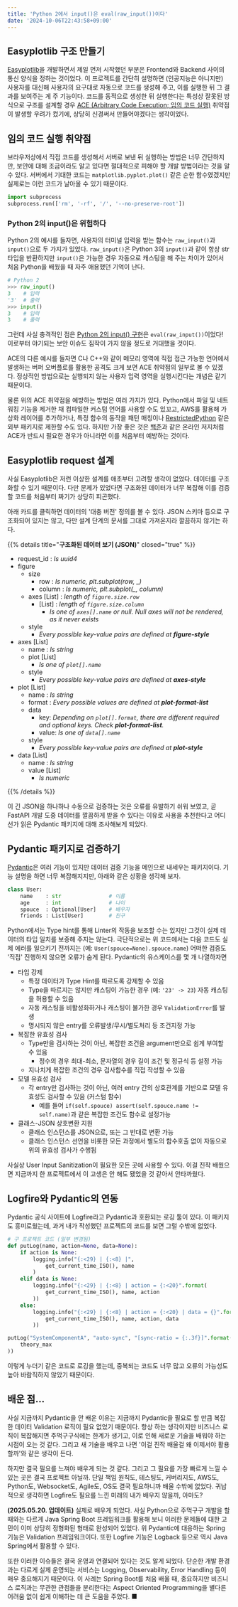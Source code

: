 ```yaml
---
title: 'Python 2에서 input()은 eval(raw_input())이다'
date: '2024-10-06T22:43:58+09:00'
---
```


## Easyplotlib 구조 만들기
[Easyplotlib](../../project/easyplotlib)을 개발하면서 제일 먼저 시작했던 부분은 Frontend와 Backend 사이의 통신 양식을 정하는 것이었다. 이 프로젝트를 간단히 설명하면 (인공지능은 아니지만) 사용자를 대신해 사용자의 요구대로 자동으로 코드를 생성해 주고, 이를 실행한 뒤 그 결과를 보여주는 게 주 기능이다. 코드를 동적으로 생성한 뒤 실행한다는 특성상 잘못된 방식으로 구조를 설계할 경우 [ACE (Arbitrary Code Execution; 임의 코드 실행)](https://www.okta.com/identity-101/arbitrary-code-execution/) 취약점이 발생할 우려가 컸기에, 상당히 신경써서 만들어야겠다는 생각이었다.

## 임의 코드 실행 취약점
브라우저상에서 직접 코드를 생성해서 서버로 보낸 뒤 실행하는 방법은 너무 간단하지만, 보안에 대해 조금이라도 알고 있다면 절대적으로 피해야 할 개발 방법이라는 것을 알 수 있다. 서버에서 기대한 코드는 `matplotlib.pyplot.plot()` 같은 순한 함수였겠지만 실제로는 이런 코드가 날아올 수 있기 때문이다.

```python
import subprocess
subprocess.run(['rm', '-rf', '/', '--no-preserve-root'])
```

### Python 2의 input()은 위험하다
Python 2의 예시를 들자면, 사용자의 터미널 입력을 받는 함수는 `raw_input()`과 `input()`으로 두 가지가 있었다. `raw_input()`은 Python 3의 `input()`과 같이 항상 str 타입을 반환하지만 `input()`은 가능한 경우 자동으로 캐스팅을 해 주는 차이가 있어서 처음 Python을 배웠을 때 자주 애용했던 기억이 난다.

```python
# Python 2
>>> raw_input()
3    # 입력
'3'  # 출력
>>> input()
3    # 입력
3    # 출력
```

그런데 사실 충격적인 점은 [Python 2의 input() 구현](https://python.readthedocs.io/en/v2.7.2/library/functions.html#input)은 `eval(raw_input())`이었다! 이로부터 야기되는 보안 이슈도 짐작이 가지 않을 정도로 거대했을 것이다.

ACE의 다른 예시를 들자면 C나 C++와 같이 메모리 영역에 직접 접근 가능한 언어에서 발생하는 버퍼 오버플로를 활용한 공격도 크게 보면 ACE 취약점의 일부로 볼 수 있겠다. 정상적인 방법으로는 실행되지 않는 사용자 입력 영역을 실행시킨다는 개념은 같기 때문이다.

물론 위의 ACE 취약점을 예방하는 방법은 여러 가지가 있다. Python에서 파일 및 네트워킹 기능을 제거한 채 컴파일한 커스텀 언어를 사용할 수도 있꼬고, AWS를 활용해 가상화 레이어를 추가하거나, 특정 함수의 동작을 패턴 매칭이나 [RestrictedPython](https://github.com/zopefoundation/RestrictedPython) 같은 외부 패키지로 제한할 수도 있다. 하지만 가장 좋은 것은 [백준](https://www.acmicpc.net/)과 같은 온라인 저지처럼 ACE가 반드시 필요한 경우가 아니라면 이를 처음부터 예방하는 것이다.

## Easyplotlib request 설계
사실 Easyplotlib은 저런 이상한 설계를 애초부터 고려할 생각이 없었다. 데이터를 구조화할 수 있기 때문이다. 다만 문제가 있었다면 구조화된 데이터가 너무 복잡해 이를 검증할 코드를 처음부터 짜기가 상당히 피곤했다.

아래 카드를 클릭하면 데이터의 '대충 버전' 정의를 볼 수 있다. JSON 스키마 등으로 구조화되어 있지는 않고, 다만 설계 단계의 문서를 그대로 가져온지라 깔끔하지 않기는 하다.

{{% details title="**구조화된 데이터 보기 (JSON)**" closed="true" %}}

* request_id : *Is uuid4*
* figure
    * size
        * row : *Is numeric, plt.subplot(row, _)*
        * column : *Is numeric, plt.subplot(_, column)*
    * axes [List] : *length of `figure.size.row`*
        * [List] : *length of `figure.size.column`*
            * *Is one of `axes[].name` or null. Null axes will not be rendered, as it never exists*
    * style
        * *Every possible key-value pairs are defined at __figure-style__*
* axes [List]
    * name : *Is string*
    * plot [List]
        * *Is one of `plot[].name`*
    * style
        * *Every possible key-value pairs are defined at __axes-style__*
* plot [List]
    * name : *Is string*
    * format : *Every possible values are defined at __plot-format-list__*
    * data
        * key: *Depending on `plot[].format`, there are different required and optional keys. Check __plot-format-list__.*
        * value: *Is one of `data[].name`*
    * style
        * *Every possible key-value pairs are defined at __plot-style__*
* data [List]
    * name : *Is string*
    * value [List]
        * *Is numeric*

{{% /details %}}

이 긴 JSON을 하나하나 수동으로 검증하는 것은 오류를 유발하기 쉬워 보였고, 곧 FastAPI 개발 도중 데이터를 깔끔하게 받을 수 있다는 이유로 사용을 추천한다고 어디선가 읽은 Pydantic 패키지에 대해 조사해보게 되었다.

## Pydantic 패키지로 검증하기
[Pydantic](https://docs.pydantic.dev/latest/)은 여러 기능이 있지만 데이터 검증 기능을 메인으로 내세우는 패키지이다. 기능 설명을 하면 너무 복잡해지지만, 아래와 같은 상황을 생각해 보자.

```python
class User:
    name    : str               # 이름
    age     : int               # 나이
    spouce  : Optional[User]    # 배우자
    friends : List[User]        # 친구
```

Python에서는 Type hint를 통해 Linter의 작동을 보조할 수는 있지만 그것이 실제 데이터의 타입 일치를 보증해 주지는 않는다. 극단적으로는 위 코드에서는 다음 코드도 실제 에러를 일으키기 전까지는 (예: `User(spouce=None).spouce.name`) 어떠한 검증도 '직접' 진행하지 않으면 오류가 숨게 된다. Pydantic의 유스케이스를 몇 개 나열하자면

* 타입 강제
    * 특정 데이터가 Type Hint를 따르도록 강제할 수 있음
    * Type을 따르지는 않지만 캐스팅이 가능한 경우 (예: `'23' -> 23`) 자동 캐스팅을 허용할 수 있음
    * 자동 캐스팅을 비활성화하거나 캐스팅이 불가한 경우 `ValidationError`를 발생
    * 명시되지 않은 entry를 오류발생/무시/별도처리 등 조건지정 가능
* 복잡한 유효성 검사
    * Type만을 검사하는 것이 아닌, 복잡한 조건을 argument만으로 쉽게 부여할 수 있음
        * 정수의 경우 최대-최소, 문자열의 경우 길이 조건 및 정규식 등 설정 가능
    * 지나치게 복잡한 조건의 경우 검사함수를 직접 작성할 수 있음
* 모델 유효성 검사
    * 각 entry만 검사하는 것이 아닌, 여러 entry 간의 상호관계를 기반으로 모델 유효성도 검사할 수 있음 (커스텀 함수)
        * 예를 들어 `if(self.spouce) assert(self.spouce.name != self.name)`과 같은 복잡한 조건도 함수로 설정가능
* 클래스-JSON 상호변환 지원
    * 클래스 인스턴스를 JSON으로, 또는 그 반대로 변환 가능
    * 클래스 인스턴스 선언을 비롯한 모든 과정에서 별도의 함수호출 없이 자동으로 위의 유효성 검사가 수행됨

사실상 User Input Sanitization이 필요한 모든 곳에 사용할 수 있다. 이걸 진작 배웠으면 지금까지 한 프로젝트에서 이 고생은 안 해도 됐었을 것 같아서 안타까웠다.

## Logfire와 Pydantic의 연동
Pydantic 공식 사이트에 Logfire라고 Pydantic과 호환되는 로깅 툴이 있다. 이 패키지도 흥미로웠는데, 과거 내가 작성했던 프로젝트의 코드를 보면 그럴 수밖에 없었다.

```python
# 구 프로젝트 코드 (일부 변경됨)
def putLog(name, action=None, data=None):
    if action is None:
        logging.info("{:<29} | {:<8} |",
            get_current_time_ISO(), name
        )
    elif data is None:
        logging.info("{:<29} | {:<8} | action = {:<20}".format(
            get_current_time_ISO(), name, action
        ))
    else:
        logging.info("{:<29} | {:<8} | action = {:<20} | data = {}".format(
            get_current_time_ISO(), name, action, data
        ))

putLog("SystemComponentA", "auto-sync", "[sync-ratio = {:.3f}]".format(
    theory_max
))
```

이렇게 누더기 같은 코드로 로깅을 했는데, 중복되는 코드도 너무 많고 오류의 가능성도 높아 바람직하지 않았기 때문이다.

## 배운 점...
사실 지금까지 Pydantic을 안 배운 이유는 지금까지 Pydantic을 필요로 할 만큼 복잡한 데이터 Validation 로직이 필요 없었기 때문이다. 항상 하는 생각이지만 비즈니스 로직이 복잡해지면 주먹구구식에는 한계가 생기고, 이로 인해 새로운 기술을 배워야 하는 시점이 오는 것 같다. 그리고 새 기술을 배우고 나면 '이걸 진작 배울걸 왜 이제서야 활용할까'와 같은 생각이 든다.

하지만 결국 필요를 느껴야 배우게 되는 것 같다. 그리고 그 필요를 가장 빠르게 느낄 수 있는 곳은 결국 프로젝트 아닐까. 단일 책임 원칙도, 테스팅도, 커버리지도, AWS도, Python도, Websocket도, Agile도, OS도 결국 필요하니까 배울 수밖에 없었다. 귀납적으로 생각하면 Logfire도 필요를 느낀 미래의 내가 배우지 않을까, 아마도?


**(2025.05.20. 업데이트)** 실제로 배우게 되었다. 사실 Python으로 주먹구구 개발을 할 때와는 다르게 Java Spring Boot 프레임워크를 활용해 보니 이러한 문제들에 대한 고민이 이미 상당히 정형화된 형태로 완성되어 있었다. 위 Pydantic에 대응하는 Spring 기능은 Validation 프레임워크이다. 또한 Logfire 기능은 Logback 등으로 역시 Java Spring에서 활용할 수 있다.

또한 이러한 이슈들은 결국 운영과 연결되어 있다는 것도 알게 되었다. 단순한 개발 환경과는 다르게 실제 운영되는 서비스는 Logging, Observability, Error Handling 등이 매우 중요해지기 때문이다. 이 사례는 Spring Boot를 처음 배울 때, 중요하지만 비즈니스 로직과는 무관한 관점들을 분리한다는 Aspect Oriented Programming을 별다른 어려움 없이 쉽게 이해하는 데 큰 도움을 주었다. ■